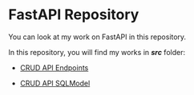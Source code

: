 # FastAPI Repository

You can look at my work on FastAPI in this repository.

In this repository, you will find my works in ***src*** folder:

* [CRUD API Endpoints]()

* [CRUD API SQLModel]()

